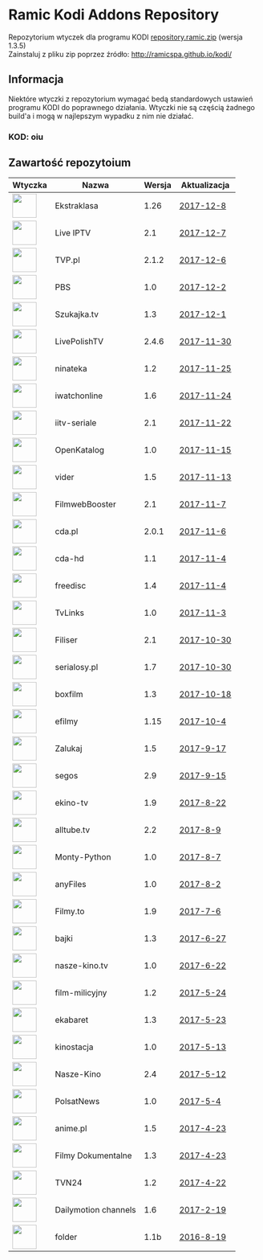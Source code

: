 # Ramic Kodi Addons Repository
Repozytorium wtyczek dla programu KODI
[repository.ramic.zip](https://github.com/ramicspa/kodi/raw/master/repository.ramic.zip) (wersja 1.3.5)
<br>Zainstaluj z pliku zip poprzez źródło: http://ramicspa.github.io/kodi/
## Informacja
Niektóre wtyczki z repozytorium wymagać bedą standardowych ustawień programu KODI do poprawnego działania. Wtyczki nie są częścią żadnego build'a i mogą w najlepszym wypadku z nim nie działać.
### KOD: **oiu**
## Zawartość repozytoium
|Wtyczka|Nazwa|Wersja|Aktualizacja|
|---|---|---|---|
|<img src="https://raw.githubusercontent.com/ramicspa/kodi/master/zips/plugin.video.ekstraklasa/icon.png" width="48">|Ekstraklasa|1.26|[2017-12-8](https://raw.githubusercontent.com/ramicspa/kodi/master/zips/plugin.video.ekstraklasa/changelog-1.26.txt)
|<img src="https://raw.githubusercontent.com/ramicspa/kodi/master/zips/plugin.video.LiveIPTV/icon.png" width="48">|Live IPTV|2.1|[2017-12-7](https://raw.githubusercontent.com/ramicspa/kodi/master/zips/plugin.video.LiveIPTV/changelog-2.1.txt)
|<img src="https://raw.githubusercontent.com/ramicspa/kodi/master/zips/plugin.video.TVP.pl/icon.png" width="48">|TVP.pl|2.1.2|[2017-12-6](https://raw.githubusercontent.com/ramicspa/kodi/master/zips/plugin.video.TVP.pl/changelog-2.1.2.txt)
|<img src="https://raw.githubusercontent.com/ramicspa/kodi/master/zips/plugin.video.ramicpbs/icon.png" width="48">|PBS|1.0|[2017-12-2](https://raw.githubusercontent.com/ramicspa/kodi/master/zips/plugin.video.ramicpbs/changelog-1.0.txt)
|<img src="https://raw.githubusercontent.com/ramicspa/kodi/master/zips/plugin.video.szukajkatv/icon.png" width="48">|Szukajka.tv|1.3|[2017-12-1](https://raw.githubusercontent.com/ramicspa/kodi/master/zips/plugin.video.szukajkatv/changelog-1.3.txt)
|<img src="https://raw.githubusercontent.com/ramicspa/kodi/master/zips/plugin.video.LivePolishTV/icon.png" width="48">|LivePolishTV|2.4.6|[2017-11-30](https://raw.githubusercontent.com/ramicspa/kodi/master/zips/plugin.video.LivePolishTV/changelog-2.4.6.txt)
|<img src="https://raw.githubusercontent.com/ramicspa/kodi/master/zips/plugin.video.ninateka/icon.png" width="48">|ninateka|1.2|[2017-11-25](https://raw.githubusercontent.com/ramicspa/kodi/master/zips/plugin.video.ninateka/changelog-1.2.txt)
|<img src="https://raw.githubusercontent.com/ramicspa/kodi/master/zips/plugin.video.iwatchonline/icon.png" width="48">|iwatchonline|1.6|[2017-11-24](https://raw.githubusercontent.com/ramicspa/kodi/master/zips/plugin.video.iwatchonline/changelog-1.6.txt)
|<img src="https://raw.githubusercontent.com/ramicspa/kodi/master/zips/plugin.video.iitv/icon.png" width="48">|iitv-seriale|2.1|[2017-11-22](https://raw.githubusercontent.com/ramicspa/kodi/master/zips/plugin.video.iitv/changelog-2.1.txt)
|<img src="https://raw.githubusercontent.com/ramicspa/kodi/master/zips/plugin.video.openkatalogcom/icon.png" width="48">|OpenKatalog|1.0|[2017-11-15](https://raw.githubusercontent.com/ramicspa/kodi/master/zips/plugin.video.openkatalogcom/changelog-1.0.txt)
|<img src="https://raw.githubusercontent.com/ramicspa/kodi/master/zips/plugin.video.viderpl/icon.png" width="48">|vider|1.5|[2017-11-13](https://raw.githubusercontent.com/ramicspa/kodi/master/zips/plugin.video.viderpl/changelog-1.5.txt)
|<img src="https://raw.githubusercontent.com/ramicspa/kodi/master/zips/plugin.video.filmbooster/icon.png" width="48">|FilmwebBooster|2.1|[2017-11-7](https://raw.githubusercontent.com/ramicspa/kodi/master/zips/plugin.video.filmbooster/changelog-2.1.txt)
|<img src="https://raw.githubusercontent.com/ramicspa/kodi/master/zips/plugin.video.cdapl/icon.png" width="48">|cda.pl|2.0.1|[2017-11-6](https://raw.githubusercontent.com/ramicspa/kodi/master/zips/plugin.video.cdapl/changelog-2.0.1.txt)
|<img src="https://raw.githubusercontent.com/ramicspa/kodi/master/zips/plugin.video.cdahd/icon.png" width="48">|cda-hd|1.1|[2017-11-4](https://raw.githubusercontent.com/ramicspa/kodi/master/zips/plugin.video.cdahd/changelog-1.1.txt)
|<img src="https://raw.githubusercontent.com/ramicspa/kodi/master/zips/plugin.video.freedisc.pl/icon.png" width="48">|freedisc|1.4|[2017-11-4](https://raw.githubusercontent.com/ramicspa/kodi/master/zips/plugin.video.freedisc.pl/changelog-1.4.txt)
|<img src="https://raw.githubusercontent.com/ramicspa/kodi/master/zips/plugin.video.ramictvlinkspl/icon.png" width="48">|TvLinks|1.0|[2017-11-3](https://raw.githubusercontent.com/ramicspa/kodi/master/zips/plugin.video.ramictvlinkspl/changelog-1.0.txt)
|<img src="https://raw.githubusercontent.com/ramicspa/kodi/master/zips/plugin.video.filisertv/icon.png" width="48">|Filiser|2.1|[2017-10-30](https://raw.githubusercontent.com/ramicspa/kodi/master/zips/plugin.video.filisertv/changelog-2.1.txt)
|<img src="https://raw.githubusercontent.com/ramicspa/kodi/master/zips/plugin.video.serialosypl/icon.png" width="48">|serialosy.pl|1.7|[2017-10-30](https://raw.githubusercontent.com/ramicspa/kodi/master/zips/plugin.video.serialosypl/changelog-1.7.txt)
|<img src="https://raw.githubusercontent.com/ramicspa/kodi/master/zips/plugin.video.boxfilmpl/icon.png" width="48">|boxfilm|1.3|[2017-10-18](https://raw.githubusercontent.com/ramicspa/kodi/master/zips/plugin.video.boxfilmpl/changelog-1.3.txt)
|<img src="https://raw.githubusercontent.com/ramicspa/kodi/master/zips/plugin.video.efilmy/icon.png" width="48">|efilmy|1.15|[2017-10-4](https://raw.githubusercontent.com/ramicspa/kodi/master/zips/plugin.video.efilmy/changelog-1.15.txt)
|<img src="https://raw.githubusercontent.com/ramicspa/kodi/master/zips/plugin.video.zalukajcom/icon.png" width="48">|Zalukaj|1.5|[2017-9-17](https://raw.githubusercontent.com/ramicspa/kodi/master/zips/plugin.video.zalukajcom/changelog-1.5.txt)
|<img src="https://raw.githubusercontent.com/ramicspa/kodi/master/zips/plugin.video.segos/icon.png" width="48">|segos|2.9|[2017-9-15](https://raw.githubusercontent.com/ramicspa/kodi/master/zips/plugin.video.segos/changelog-2.9.txt)
|<img src="https://raw.githubusercontent.com/ramicspa/kodi/master/zips/plugin.video.ekinotv/icon.png" width="48">|ekino-tv|1.9|[2017-8-22](https://raw.githubusercontent.com/ramicspa/kodi/master/zips/plugin.video.ekinotv/changelog-1.9.txt)
|<img src="https://raw.githubusercontent.com/ramicspa/kodi/master/zips/plugin.video.alltube.tv/icon.png" width="48">|alltube.tv|2.2|[2017-8-9](https://raw.githubusercontent.com/ramicspa/kodi/master/zips/plugin.video.alltube.tv/changelog-2.2.txt)
|<img src="https://raw.githubusercontent.com/ramicspa/kodi/master/zips/plugin.video.montypython/icon.png" width="48">|Monty-Python|1.0|[2017-8-7](https://raw.githubusercontent.com/ramicspa/kodi/master/zips/plugin.video.montypython/changelog-1.0.txt)
|<img src="https://raw.githubusercontent.com/ramicspa/kodi/master/zips/plugin.video.anyfilespl/icon.png" width="48">|anyFiles|1.0|[2017-8-2](https://raw.githubusercontent.com/ramicspa/kodi/master/zips/plugin.video.anyfilespl/changelog-1.0.txt)
|<img src="https://raw.githubusercontent.com/ramicspa/kodi/master/zips/plugin.video.filmyto/icon.png" width="48">|Filmy.to|1.9|[2017-7-6](https://raw.githubusercontent.com/ramicspa/kodi/master/zips/plugin.video.filmyto/changelog-1.9.txt)
|<img src="https://raw.githubusercontent.com/ramicspa/kodi/master/zips/plugin.video.bajkionline/icon.png" width="48">|bajki|1.3|[2017-6-27](https://raw.githubusercontent.com/ramicspa/kodi/master/zips/plugin.video.bajkionline/changelog-1.3.txt)
|<img src="https://raw.githubusercontent.com/ramicspa/kodi/master/zips/plugin.video.naszekinotv/icon.png" width="48">|nasze-kino.tv|1.0|[2017-6-22](https://raw.githubusercontent.com/ramicspa/kodi/master/zips/plugin.video.naszekinotv/changelog-1.0.txt)
|<img src="https://raw.githubusercontent.com/ramicspa/kodi/master/zips/plugin.video.filmmilicyjny/icon.png" width="48">|film-milicyjny|1.2|[2017-5-24](https://raw.githubusercontent.com/ramicspa/kodi/master/zips/plugin.video.filmmilicyjny/changelog-1.2.txt)
|<img src="https://raw.githubusercontent.com/ramicspa/kodi/master/zips/plugin.video.ekabaretpl/icon.png" width="48">|ekabaret|1.3|[2017-5-23](https://raw.githubusercontent.com/ramicspa/kodi/master/zips/plugin.video.ekabaretpl/changelog-1.3.txt)
|<img src="https://raw.githubusercontent.com/ramicspa/kodi/master/zips/plugin.video.kinostacja/icon.png" width="48">|kinostacja|1.0|[2017-5-13](https://raw.githubusercontent.com/ramicspa/kodi/master/zips/plugin.video.kinostacja/changelog-1.0.txt)
|<img src="https://raw.githubusercontent.com/ramicspa/kodi/master/zips/plugin.video.naszekino/icon.png" width="48">|Nasze-Kino|2.4|[2017-5-12](https://raw.githubusercontent.com/ramicspa/kodi/master/zips/plugin.video.naszekino/changelog-2.4.txt)
|<img src="https://raw.githubusercontent.com/ramicspa/kodi/master/zips/plugin.video.ramicpolsat/icon.png" width="48">|PolsatNews|1.0|[2017-5-4](https://raw.githubusercontent.com/ramicspa/kodi/master/zips/plugin.video.ramicpolsat/changelog-1.0.txt)
|<img src="https://raw.githubusercontent.com/ramicspa/kodi/master/zips/plugin.video.anime.pl/icon.png" width="48">|anime.pl|1.5|[2017-4-23](https://raw.githubusercontent.com/ramicspa/kodi/master/zips/plugin.video.anime.pl/changelog-1.5.txt)
|<img src="https://raw.githubusercontent.com/ramicspa/kodi/master/zips/plugin.video.filmydokumentalne/icon.png" width="48">|Filmy Dokumentalne|1.3|[2017-4-23](https://raw.githubusercontent.com/ramicspa/kodi/master/zips/plugin.video.filmydokumentalne/changelog-1.3.txt)
|<img src="https://raw.githubusercontent.com/ramicspa/kodi/master/zips/plugin.video.ramictvn24/icon.png" width="48">|TVN24|1.2|[2017-4-22](https://raw.githubusercontent.com/ramicspa/kodi/master/zips/plugin.video.ramictvn24/changelog-1.2.txt)
|<img src="https://raw.githubusercontent.com/ramicspa/kodi/master/zips/plugin.video.dmchannels/icon.png" width="48">|Dailymotion channels|1.6|[2017-2-19](https://raw.githubusercontent.com/ramicspa/kodi/master/zips/plugin.video.dmchannels/changelog-1.6.txt)
|<img src="https://raw.githubusercontent.com/ramicspa/kodi/master/zips/plugin.video.folderramic/icon.png" width="48">|folder|1.1b|[2016-8-19](https://raw.githubusercontent.com/ramicspa/kodi/master/zips/plugin.video.folderramic/changelog-1.1b.txt)